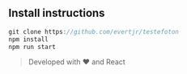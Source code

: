 ## Install instructions

```jsx
git clone https://github.com/evertjr/testefoton
npm install
npm run start
```

> Developed with ❤️ and React
